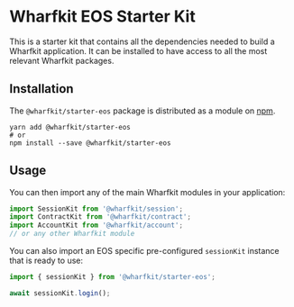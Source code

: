 Wharfkit EOS Starter Kit
=======

This is a starter kit that contains all the dependencies needed to build a Wharfkit application. It can be installed to have access to all the most relevant Wharfkit packages.

## Installation

The `@wharfkit/starter-eos` package is distributed as a module on [npm](https://www.npmjs.com/package/@wharfkit/starter-eos).

```
yarn add @wharfkit/starter-eos
# or
npm install --save @wharfkit/starter-eos
```

## Usage

You can then import any of the main Wharfkit modules in your application:

```ts
import SessionKit from '@wharfkit/session';
import ContractKit from '@wharfkit/contract';
import AccountKit from '@wharfkit/account';
// or any other Wharfkit module
```

You can also import an EOS specific pre-configured `sessionKit` instance that is ready to use:

```ts
import { sessionKit } from '@wharfkit/starter-eos';

await sessionKit.login();
```
